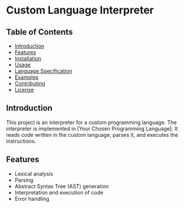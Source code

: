 # Custom Language Interpreter

## Table of Contents
- [Introduction](#introduction)
- [Features](#features)
- [Installation](#installation)
- [Usage](#usage)
- [Language Specification](#language-specification)
- [Examples](#examples)
- [Contributing](#contributing)
- [License](#license)

## Introduction
This project is an interpreter for a custom programming language. The interpreter is implemented in [Your Chosen Programming Language]. It reads code written in the custom language, parses it, and executes the instructions.

## Features
- Lexical analysis
- Parsing
- Abstract Syntax Tree (AST) generation
- Interpretation and execution of code
- Error handling